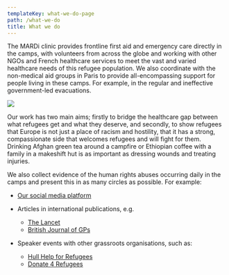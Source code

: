 ```yaml
---
templateKey: what-we-do-page
path: /what-we-do
title: What we do
---
```

The MARDi clinic provides frontline first aid and emergency care directly in the camps, with volunteers from across the globe and working with other NGOs and French healthcare services to meet the vast and varied healthcare needs of this refugee population. We also coordinate with the non-medical aid groups in Paris to provide all-encompassing support for people living in these camps. For example, in the regular and ineffective government-led evacuations.

![](/img/122025264_207429694140910_2499921268790692123_n.jpg)

Our work has two main aims; firstly to bridge the healthcare gap between what refugees get and what they deserve, and secondly, to show refugees that Europe is not just a place of racism and hostility, that it has a strong, compassionate side that welcomes refugees and will fight for them. Drinking Afghan green tea around a campfire or Ethiopian coffee with a family in a makeshift hut is as important as dressing wounds and treating injuries.

We also collect evidence of the human rights abuses occurring daily in the camps and present this in as many circles as possible. For example:

* [Our social media platform](/contact-us)
* Articles in international publications, e.g.

  * [The Lancet](https://www.thelancet.com/journals/lancet/article/PIIS0140-6736(19)32093-8/fulltext)
  * [British Journal of GPs](https://bjgplife.com/2020/02/11/caring-for-refugees-in-europe-can-kindness-overcome-hostility)
* Speaker events with other grassroots organisations, such as:

  * [Hull Help for Refugees](https://www.facebook.com/HullHelpForRefugees/videos/2621506991449060/)
  * [Donate 4 Refugees](https://m.facebook.com/story.php?story_fbid=980235939160204&id=1634712933485687>)